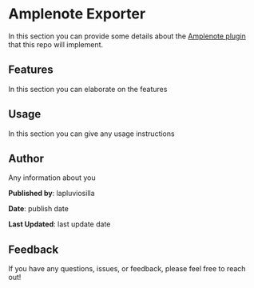# Amplenote Exporter

In this section you can provide some details about the [Amplenote plugin](https://www.amplenote.com/help/developing_amplenote_plugins)
that this repo will implement.

## **Features**

In this section you can elaborate on the features

## **Usage**

In this section you can give any usage instructions

## **Author**

Any information about you

**Published by**: lapluviosilla

**Date**: publish date

**Last Updated**: last update date

## **Feedback**

If you have any questions, issues, or feedback, please feel free to reach out!

